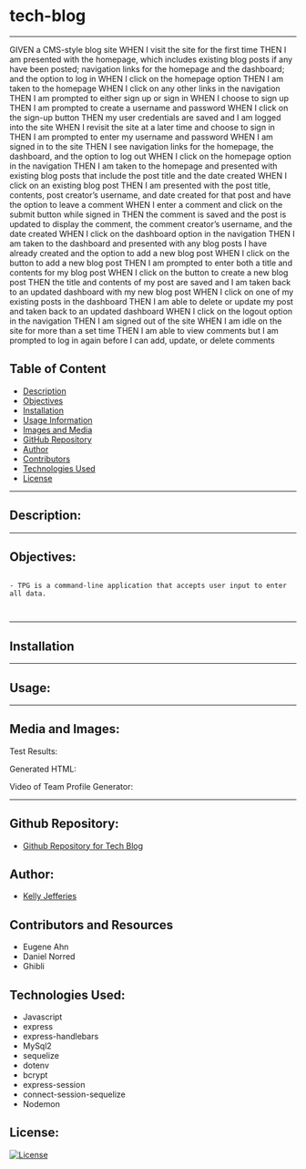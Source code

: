 # tech-blog
-------




GIVEN a CMS-style blog site
WHEN I visit the site for the first time
THEN I am presented with the homepage, which includes existing blog posts if any have been posted; navigation links for the homepage and the dashboard; and the option to log in
WHEN I click on the homepage option
THEN I am taken to the homepage
WHEN I click on any other links in the navigation
THEN I am prompted to either sign up or sign in
WHEN I choose to sign up
THEN I am prompted to create a username and password
WHEN I click on the sign-up button
THEN my user credentials are saved and I am logged into the site
WHEN I revisit the site at a later time and choose to sign in
THEN I am prompted to enter my username and password
WHEN I am signed in to the site
THEN I see navigation links for the homepage, the dashboard, and the option to log out
WHEN I click on the homepage option in the navigation
THEN I am taken to the homepage and presented with existing blog posts that include the post title and the date created
WHEN I click on an existing blog post
THEN I am presented with the post title, contents, post creator’s username, and date created for that post and have the option to leave a comment
WHEN I enter a comment and click on the submit button while signed in
THEN the comment is saved and the post is updated to display the comment, the comment creator’s username, and the date created
WHEN I click on the dashboard option in the navigation
THEN I am taken to the dashboard and presented with any blog posts I have already created and the option to add a new blog post
WHEN I click on the button to add a new blog post
THEN I am prompted to enter both a title and contents for my blog post
WHEN I click on the button to create a new blog post
THEN the title and contents of my post are saved and I am taken back to an updated dashboard with my new blog post
WHEN I click on one of my existing posts in the dashboard
THEN I am able to delete or update my post and taken back to an updated dashboard
WHEN I click on the logout option in the navigation
THEN I am signed out of the site
WHEN I am idle on the site for more than a set time
THEN I am able to view comments but I am prompted to log in again before I can add, update, or delete comments









## Table of Content

- [Description](#description)
- [Objectives](#objectives)
- [Installation](#installation)
- [Usage Information](#usage)
- [Images and Media](#media-and-images)
- [GitHub Repository](#github-repository)
- [Author](#author)  
- [Contributors](#contributors)
- [Technologies Used](#technologies-used) 
- [License](#license)

-------
## Description:  
<!-- 
The Team Profile Generator (TPG) is a Node.js command-line application that takes in information about employees on a software engineering team, then generates an HTML webpage that displays summaries for each person. Testing is key to making code maintainable, so the application contains the ability to perform a unit test for every part of the code and ensure that it passes each test. -->

-------

## Objectives:
```

- TPG is a command-line application that accepts user input to enter all data.

    
```
-----
## Installation

<!-- 1. Clone the TPG repository off of GitHub. (Link to this repository is below)
2. Install dependencies needed for this application:
    1. right click on the team-profile-generator folder within VS Code and select 'Open in Integrated Terminal'
    2. enter 'npm install'
        - To confirm the install was successful, enter npm test and wait for the testing to complete.  Green means you're good to proceed. -->

-----
## Usage:

<!-- 1. Start the integrated terminal within the app folder and enter 'node index.js' and press enter.
2. Follow all the prompts.
3. Once you are finished, you will find the generated HTML file within the 'dist' folder. -->

-----
## Media and Images:


Test Results:
<!-- ![Test Results](./assets/images/test-results.jpg) -->

Generated HTML:
<!-- ![Screenshot of Team Profile Generator HTML](./assets/images/team-profile-html.jpg) -->

Video of Team Profile Generator:

<!-- - [Media of Team Profile Generator Usage](https://drive.google.com/file/d/1HbrQiYWPQ4lBPNGMZkRT2A9l92PPlNAB/view?usp=sharing) -->




----
## Github Repository:

- [Github Repository for Tech Blog](https://github.com/ksjefferies/tech-blog)

## Author:

- [Kelly Jefferies](https://github.com/ksjefferies)

## Contributors and Resources

- Eugene Ahn
- Daniel Norred
- Ghibli

## Technologies Used:
- Javascript
- express
- express-handlebars
- MySql2
- sequelize
- dotenv
- bcrypt
- express-session
- connect-session-sequelize 
- Nodemon

## License:

[![License](https://img.shields.io/badge/License-MIT%20License-Green)](http://choosealicense.com/licenses/mit/)
